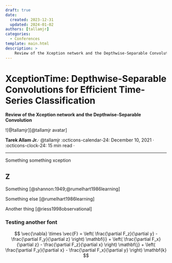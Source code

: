 ```yaml
---
draft: true
date:
  created: 2023-12-31
  updated: 2024-01-02
authors: [tallamjr]
categories:
  - Conferences
template: main.html
description: >
    Review of the Xception network and the Depthwise-Separable Convolution
---
```


# XceptionTime: Depthwise-Separable Convolutions for Efficient Time-Series Classification

__Review of the Xception network and the Depthwise-Separable Convolution__

<aside class="mdx-author" markdown>
![@tallamjr][@tallamjr avatar]

<span>__Tarek Allam Jr.__· @tallamjr</span>
<span>
:octicons-calendar-24: December 10, 2021 ·
:octicons-clock-24: 15 min read ·
</span>
</aside>

  [@tallamjr avatar]: https://avatars.githubusercontent.com/tallamjr

---


Something something xception

## Z

Something [@shannon:1949;@rumelhart1986learning]

Something else [@rumelhart1986learning]

Another thing [@riess1998observational]

### Testing another font
$$
\vec{\nabla} \times \vec{F} =
            \left( \frac{\partial F_z}{\partial y} - \frac{\partial F_y}{\partial z} \right) \mathbf{i}
          + \left( \frac{\partial F_x}{\partial z} - \frac{\partial F_z}{\partial x} \right) \mathbf{j}
          + \left( \frac{\partial F_y}{\partial x} - \frac{\partial F_x}{\partial y} \right) \mathbf{k}
$$

